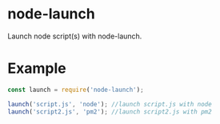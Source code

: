 # node-launch
Launch node script(s) with node-launch.

# Example
```js
const launch = require('node-launch');

launch('script.js', 'node'); //launch script.js with node
launch('script2.js', 'pm2'); //launch script2.js with pm2
```
